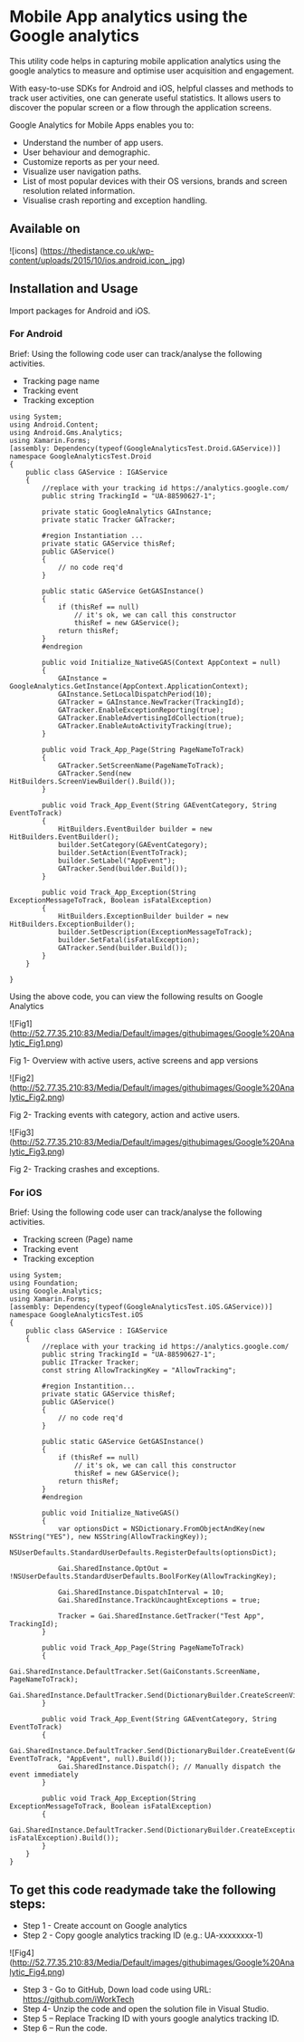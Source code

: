 # Mobile App analytics using the Google analytics
This utility code helps in capturing mobile application analytics using the google analytics to measure and optimise user acquisition and engagement.

With easy-to-use SDKs for Android and iOS, helpful classes and methods to track user activities, one can generate useful statistics. It allows users to discover the popular screen or a flow through the application screens.  

Google Analytics for Mobile Apps enables you to:
- Understand the number of app users. 
- User behaviour and demographic. 
- Customize reports as per your need. 
- Visualize user navigation paths.
- List of most popular devices with their OS versions, brands and screen resolution related information.
- Visualise crash reporting and exception handling.

## Available on 

![icons] (https://thedistance.co.uk/wp-content/uploads/2015/10/ios.android.icon_.jpg)

## Installation and Usage
Import packages for Android and iOS.

### For Android 
Brief:
Using the following code user can track/analyse the following activities.
- Tracking page name
- Tracking event
- Tracking exception

```
using System;
using Android.Content;
using Android.Gms.Analytics;
using Xamarin.Forms;
[assembly: Dependency(typeof(GoogleAnalyticsTest.Droid.GAService))]
namespace GoogleAnalyticsTest.Droid
{
    public class GAService : IGAService
    {
        //replace with your tracking id https://analytics.google.com/
        public string TrackingId = "UA-88590627-1";

        private static GoogleAnalytics GAInstance;
        private static Tracker GATracker;

        #region Instantiation ...
        private static GAService thisRef;
        public GAService()
        {
            // no code req'd
        }

        public static GAService GetGASInstance()
        {
            if (thisRef == null)
                // it's ok, we can call this constructor
                thisRef = new GAService();
            return thisRef;
        }
        #endregion

        public void Initialize_NativeGAS(Context AppContext = null)
        {
            GAInstance = GoogleAnalytics.GetInstance(AppContext.ApplicationContext);
            GAInstance.SetLocalDispatchPeriod(10);
            GATracker = GAInstance.NewTracker(TrackingId);
            GATracker.EnableExceptionReporting(true);
            GATracker.EnableAdvertisingIdCollection(true);
            GATracker.EnableAutoActivityTracking(true);
        }

        public void Track_App_Page(String PageNameToTrack)
        {
            GATracker.SetScreenName(PageNameToTrack);
            GATracker.Send(new HitBuilders.ScreenViewBuilder().Build());
        }

        public void Track_App_Event(String GAEventCategory, String EventToTrack)
        {
            HitBuilders.EventBuilder builder = new HitBuilders.EventBuilder();
            builder.SetCategory(GAEventCategory);
            builder.SetAction(EventToTrack);
            builder.SetLabel("AppEvent");
            GATracker.Send(builder.Build());
        }

        public void Track_App_Exception(String ExceptionMessageToTrack, Boolean isFatalException)
        {
            HitBuilders.ExceptionBuilder builder = new HitBuilders.ExceptionBuilder();
            builder.SetDescription(ExceptionMessageToTrack);
            builder.SetFatal(isFatalException);
            GATracker.Send(builder.Build());
        }
    }

}
```

Using the above code, you can view the following results on Google Analytics

![Fig1] (http://52.77.35.210:83/Media/Default/images/githubimages/Google%20Analytic_Fig1.png)

Fig 1- Overview with active users, active screens and app versions

![Fig2] (http://52.77.35.210:83/Media/Default/images/githubimages/Google%20Analytic_Fig2.png)

Fig 2- Tracking events with category, action and active users.

![Fig3] (http://52.77.35.210:83/Media/Default/images/githubimages/Google%20Analytic_Fig3.png)

Fig 2- Tracking crashes and exceptions.


### For iOS 
Brief:
Using the following code user can track/analyse the following activities.
- Tracking screen (Page) name
- Tracking event
- Tracking exception

```
using System;
using Foundation;
using Google.Analytics;
using Xamarin.Forms;
[assembly: Dependency(typeof(GoogleAnalyticsTest.iOS.GAService))]
namespace GoogleAnalyticsTest.iOS
{
    public class GAService : IGAService
    {
        //replace with your tracking id https://analytics.google.com/
        public string TrackingId = "UA-88590627-1";
        public ITracker Tracker;
        const string AllowTrackingKey = "AllowTracking";

        #region Instantition...
        private static GAService thisRef;
        public GAService()
        {
            // no code req'd
        }

        public static GAService GetGASInstance()
        {
            if (thisRef == null)
                // it's ok, we can call this constructor
                thisRef = new GAService();
            return thisRef;
        }
        #endregion

        public void Initialize_NativeGAS()
        {
            var optionsDict = NSDictionary.FromObjectAndKey(new NSString("YES"), new NSString(AllowTrackingKey));
            NSUserDefaults.StandardUserDefaults.RegisterDefaults(optionsDict);

            Gai.SharedInstance.OptOut = !NSUserDefaults.StandardUserDefaults.BoolForKey(AllowTrackingKey);

            Gai.SharedInstance.DispatchInterval = 10;
            Gai.SharedInstance.TrackUncaughtExceptions = true;

            Tracker = Gai.SharedInstance.GetTracker("Test App", TrackingId);
        }

        public void Track_App_Page(String PageNameToTrack)
        {
            Gai.SharedInstance.DefaultTracker.Set(GaiConstants.ScreenName, PageNameToTrack);
            Gai.SharedInstance.DefaultTracker.Send(DictionaryBuilder.CreateScreenView().Build());
        }

        public void Track_App_Event(String GAEventCategory, String EventToTrack)
        {
            Gai.SharedInstance.DefaultTracker.Send(DictionaryBuilder.CreateEvent(GAEventCategory, EventToTrack, "AppEvent", null).Build());
            Gai.SharedInstance.Dispatch(); // Manually dispatch the event immediately
        }

        public void Track_App_Exception(String ExceptionMessageToTrack, Boolean isFatalException)
        {
            Gai.SharedInstance.DefaultTracker.Send(DictionaryBuilder.CreateException(ExceptionMessageToTrack, isFatalException).Build());
        }
    }
}

```

## To get this code readymade take the following steps:

- Step 1 - Create account on Google analytics
- Step 2 - Copy google analytics tracking ID (e.g.: UA-xxxxxxxx-1)

![Fig4] (http://52.77.35.210:83/Media/Default/images/githubimages/Google%20Analytic_Fig4.png)

- Step 3 - Go to GitHub, Down load code using URL: https://github.com/iWorkTech
- Step 4- Unzip the code and open the solution file in Visual Studio.
- Step 5 – Replace Tracking ID with yours google analytics tracking ID.
- Step 6 – Run the code.
